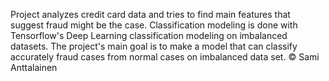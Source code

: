 Project analyzes credit card data and tries to find main features that suggest fraud might be the case. Classification modeling is done with Tensorflow's Deep Learning classification modeling on imbalanced datasets. The project's main goal is to make a model that can classify accurately fraud cases from normal cases on imbalanced data set.
© Sami Anttalainen
